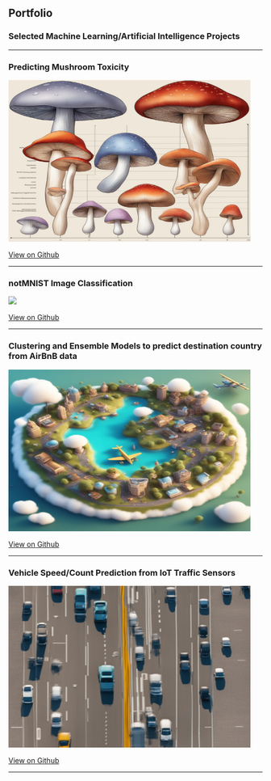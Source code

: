 ## Portfolio
### Selected Machine Learning/Artificial Intelligence Projects

---

### Predicting Mushroom Toxicity
<!-- [Predicting Mushroom Toxicity](/sample_page) -->
<img src="images/predicting_mushroom_toxicity.jpg?raw=true" width="480" height="320"/>

[View on Github](https://github.com/dominicfanucchi/aai-500_group2)

---

### notMNIST Image Classification
<!-- [notMNIST Image Classification](/pdf/sample_presentation.pdf) -->
<img src="images/notMNIST_image_classifier.gif?raw=true"/>

[View on Github](https://github.com/dominicfanucchi/aai-501_group2)

---

### Clustering and Ensemble Models to predict destination country from AirBnB data
<!-- [AirBnB Data Project](http://example.com/) -->
<img src="images/predicting_airbnb.jpg?raw=true" width="480" height="320"/>

[View on Github](https://github.com/dominicfanucchi/aai-510_group7)

---

### Vehicle Speed/Count Prediction from IoT Traffic Sensors
<!-- [IoT Traffic Data Prediction](http://example.com/) -->
<img src="images/predicting_iot_traffic.jpg?raw=true" width="480" height="320"/>

[View on Github](https://github.com/dominicfanucchi/aai-530_group3)

---

<!--
### Curriculum Based Projects

- [Project 1 Title](http://example.com/)
- [Project 2 Title](http://example.com/)
- [Project 3 Title](http://example.com/)
- [Project 4 Title](http://example.com/)
- [Project 5 Title](http://example.com/)

---
---
-->
